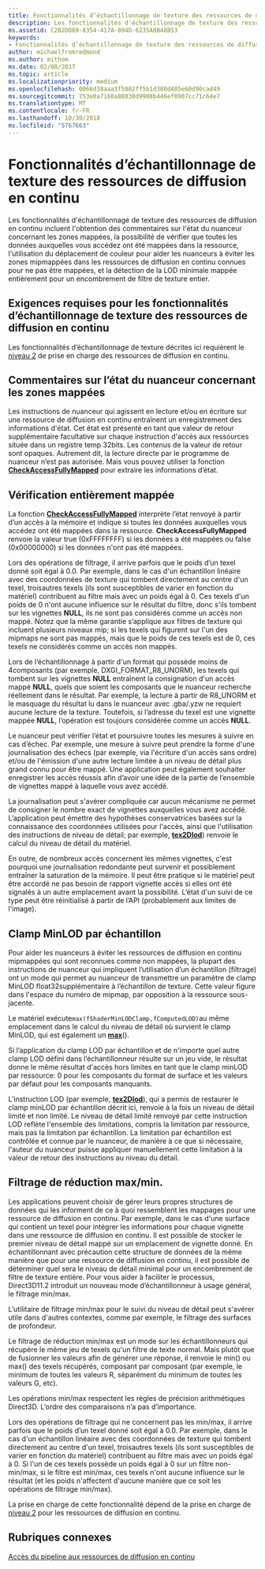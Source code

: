 ```yaml
---
title: Fonctionnalités d’échantillonnage de texture des ressources de diffusion en continu
description: Les fonctionnalités d'échantillonnage de texture des ressources de diffusion en continu incluent l'obtention des commentaires sur l'état du nuanceur concernant les zones mappées, la possibilité de vérifier que toutes les données auxquelles vous accédez ont été mappées dans la ressource, l'utilisation du déplacement de couleur pour aider les nuanceurs à éviter les zones mipmappées dans les ressources de diffusion en continu connues pour ne pas être mappées, et la détection de la LOD minimale mappée entièrement pour un encombrement de filtre de texture entier.
ms.assetid: C2B2DD69-8354-417A-894D-6235A8B48B53
keywords:
- Fonctionnalités d’échantillonnage de texture des ressources de diffusion en continu
author: michaelfromredmond
ms.author: mithom
ms.date: 02/08/2017
ms.topic: article
ms.localizationpriority: medium
ms.openlocfilehash: 0066d38aaa3f5802ff5b1d380d405e60d90cad49
ms.sourcegitcommit: 753e0a7160a88830d9908b446ef0907cc71c64e7
ms.translationtype: MT
ms.contentlocale: fr-FR
ms.lasthandoff: 10/30/2018
ms.locfileid: "5767663"
---
```

# <a name="streaming-resources-texture-sampling-features"></a>Fonctionnalités d’échantillonnage de texture des ressources de diffusion en continu


Les fonctionnalités d'échantillonnage de texture des ressources de diffusion en continu incluent l'obtention des commentaires sur l'état du nuanceur concernant les zones mappées, la possibilité de vérifier que toutes les données auxquelles vous accédez ont été mappées dans la ressource, l'utilisation du déplacement de couleur pour aider les nuanceurs à éviter les zones mipmappées dans les ressources de diffusion en continu connues pour ne pas être mappées, et la détection de la LOD minimale mappée entièrement pour un encombrement de filtre de texture entier.

## <a name="span-idrequirementsofstreamingresourcestexturesamplingfeaturesspanspan-idrequirementsofstreamingresourcestexturesamplingfeaturesspanspan-idrequirementsofstreamingresourcestexturesamplingfeaturesspanrequirements-of-streaming-resources-texture-sampling-features"></a><span id="Requirements_of_streaming_resources_texture_sampling_features"></span><span id="requirements_of_streaming_resources_texture_sampling_features"></span><span id="REQUIREMENTS_OF_STREAMING_RESOURCES_TEXTURE_SAMPLING_FEATURES"></span>Exigences requises pour les fonctionnalités d’échantillonnage de texture des ressources de diffusion en continu


Les fonctionnalités d’échantillonnage de texture décrites ici requièrent le [niveau 2](tier-2.md) de prise en charge des ressources de diffusion en continu.

## <a name="span-idshaderstatusfeedbackaboutmappedareasspanspan-idshaderstatusfeedbackaboutmappedareasspanspan-idshaderstatusfeedbackaboutmappedareasspanshader-status-feedback-about-mapped-areas"></a><span id="Shader_status_feedback_about_mapped_areas"></span><span id="shader_status_feedback_about_mapped_areas"></span><span id="SHADER_STATUS_FEEDBACK_ABOUT_MAPPED_AREAS"></span>Commentaires sur l’état du nuanceur concernant les zones mappées


Les instructions de nuanceur qui agissent en lecture et/ou en écriture sur une ressource de diffusion en continu entraînent un enregistrement des informations d'état. Cet état est présenté en tant que valeur de retour supplémentaire facultative sur chaque instruction d'accès aux ressources située dans un registre temp 32bits. Les contenus de la valeur de retour sont opaques. Autrement dit, la lecture directe par le programme de nuanceur n’est pas autorisée. Mais vous pouvez utiliser la fonction [**CheckAccessFullyMapped**](https://msdn.microsoft.com/library/windows/desktop/dn292083) pour extraire les informations d’état.

## <a name="span-idfullymappedcheckspanspan-idfullymappedcheckspanspan-idfullymappedcheckspanfully-mapped-check"></a><span id="Fully_mapped_check"></span><span id="fully_mapped_check"></span><span id="FULLY_MAPPED_CHECK"></span>Vérification entièrement mappée


La fonction [**CheckAccessFullyMapped**](https://msdn.microsoft.com/library/windows/desktop/dn292083) interprète l’état renvoyé à partir d’un accès à la mémoire et indique si toutes les données auxquelles vous accédez ont été mappées dans la ressource. **CheckAccessFullyMapped** renvoie la valeur true (0xFFFFFFFF) si les données a été mappées ou false (0x00000000) si les données n'ont pas été mappées.

Lors des opérations de filtrage, il arrive parfois que le poids d’un texel donné soit égal à 0.0. Par exemple, dans le cas d'un échantillon linéaire avec des coordonnées de texture qui tombent directement au centre d'un texel, troisautres texels (ils sont susceptibles de varier en fonction du matériel) contribuent au filtre mais avec un poids égal à 0. Ces texels d'un poids de 0 n'ont aucune influence sur le résultat du filtre, donc s'ils tombent sur les vignettes **NULL**, ils ne sont pas considérés comme un accès non mappé. Notez que la même garantie s’applique aux filtres de texture qui incluent plusieurs niveaux mip; si les texels qui figurent sur l'un des mipmaps ne sont pas mappés, mais que le poids de ces texels est de 0, ces texels ne considérés comme un accès non mappés.

Lors de l’échantillonnage à partir d'un format qui possède moins de 4composants (par exemple, DXGI\_FORMAT\_R8\_UNORM), les texels qui tombent sur les vignettes **NULL** entraînent la consignation d'un accès mappé **NULL**, quels que soient les composants que le nuanceur recherche réellement dans le résultat. Par exemple, la lecture à partir de R8\_UNORM et le masquage du résultat lu dans le nuanceur avec .gba/.yzw ne requiert aucune lecture de la texture. Toutefois, si l’adresse du texel est une vignette mappée **NULL**, l’opération est toujours considérée comme un accès **NULL**.

Le nuanceur peut vérifier l’état et poursuivre toutes les mesures à suivre en cas d’échec. Par exemple, une mesure à suivre peut prendre la forme d'une journalisation des échecs (par exemple, via l'écriture d'un accès sans ordre) et/ou de l'émission d'une autre lecture limitée à un niveau de détail plus grand connu pour être mappé. Une application peut également souhaiter enregistrer les accès réussis afin d’avoir une idée de la partie de l’ensemble de vignettes mappé à laquelle vous avez accédé.

La journalisation peut s'avérer compliquée car aucun mécanisme ne permet de consigner le nombre exact de vignettes auxquelles vous avez accédé. L’application peut émettre des hypothèses conservatrices basées sur la connaissance des coordonnées utilisées pour l'accès, ainsi que l'utilisation des instructions de niveau de détail; par exemple, [**tex2Dlod**](https://msdn.microsoft.com/library/windows/desktop/bb509680)) renvoie le calcul du niveau de détail du matériel.

En outre, de nombreux accès concernent les mêmes vignettes, c'est pourquoi une journalisation redondante peut survenir et possiblement entraîner la saturation de la mémoire. Il peut être pratique si le matériel peut être accordé ne pas besoin de rapport vignette accès si elles ont été signalés à un autre emplacement avant la possibilité. L’état d'un suivi de ce type peut être réinitialisé à partir de l’API (probablement aux limites de l'image).

## <a name="span-idper-sampleminlodclampspanspan-idper-sampleminlodclampspanspan-idper-sampleminlodclampspanper-sample-minlod-clamp"></a><span id="Per-sample_MinLOD_clamp"></span><span id="per-sample_minlod_clamp"></span><span id="PER-SAMPLE_MINLOD_CLAMP"></span>Clamp MinLOD par échantillon


Pour aider les nuanceurs à éviter les ressources de diffusion en continu mipmappées qui sont reconnues comme non mappées, la plupart des instructions de nuanceur qui impliquent l’utilisation d’un échantillon (filtrage) ont un mode qui permet au nuanceur de transmettre un paramètre de clamp MinLOD float32supplémentaire à l’échantillon de texture. Cette valeur figure dans l'espace du numéro de mipmap, par opposition à la ressource sous-jacente.

Le matériel exécute` max(fShaderMinLODClamp,fComputedLOD) `au même emplacement dans le calcul du niveau de détail où survient le clamp MinLOD, qui est également un [**max**](https://msdn.microsoft.com/library/windows/desktop/bb509624)().

Si l’application du clamp LOD par échantillon et de n'importe quel autre clamp LOD défini dans l’échantillonneur résulte sur un jeu vide, le résultat donne le même résultat d'accès hors limites en tant que le clamp minLOD par ressource: 0 pour les composants du format de surface et les valeurs par défaut pour les composants manquants.

L’instruction LOD (par exemple, [**tex2Dlod**](https://msdn.microsoft.com/library/windows/desktop/bb509680)), qui a permis de restaurer le clamp minLOD par échantillon décrit ici, renvoie à la fois un niveau de détail limité et non limité. Le niveau de détail limité renvoyé par cette instruction LOD reflète l'ensemble des limitations, compris la limitation par ressource, mais pas la limitation par échantillon. La limitation par échantillon est contrôlée et connue par le nuanceur, de manière à ce que si nécessaire, l'auteur du nuanceur puisse appliquer manuellement cette limitation à la valeur de retour des instructions au niveau du détail.

## <a name="span-idminmaxreductionfilteringspanspan-idminmaxreductionfilteringspanspan-idminmaxreductionfilteringspanminmax-reduction-filtering"></a><span id="Min_Max_reduction_filtering"></span><span id="min_max_reduction_filtering"></span><span id="MIN_MAX_REDUCTION_FILTERING"></span>Filtrage de réduction max/min.


Les applications peuvent choisir de gérer leurs propres structures de données qui les informent de ce à quoi ressemblent les mappages pour une ressource de diffusion en continu. Par exemple, dans le cas d'une surface qui contient un texel pour intégrer les informations pour chaque vignette dans une ressource de diffusion en continu. Il est possible de stocker le premier niveau de détail mappé sur un emplacement de vignette donné. En échantillonnant avec précaution cette structure de données de la même manière que pour une ressource de diffusion en continu, il est possible de déterminer quel sera le niveau de détail minimal pour un encombrement de filtre de texture entière. Pour vous aider à faciliter le processus, Direct3D11.2 introduit un nouveau mode d’échantillonneur à usage général, le filtrage min/max.

L’utilitaire de filtrage min/max pour le suivi du niveau de détail peut s'avérer utile dans d'autres contextes, comme par exemple, le filtrage des surfaces de profondeur.

Le filtrage de réduction min/max est un mode sur les échantillonneurs qui récupère le même jeu de texels qu'un filtre de texte normal. Mais plutôt que de fusionner les valeurs afin de générer une réponse, il renvoie le min() ou max() des texels récupérés, composant par composant (par exemple, le minimum de toutes les valeurs R, séparément du minimum de toutes les valeurs G, etc).

Les opérations min/max respectent les règles de précision arithmétiques Direct3D. L’ordre des comparaisons n’a pas d’importance.

Lors des opérations de filtrage qui ne concernent pas les min/max, il arrive parfois que le poids d’un texel donné soit égal à 0.0. Par exemple, dans le cas d'un échantillon linéaire avec des coordonnées de texture qui tombent directement au centre d'un texel, troisautres texels (ils sont susceptibles de varier en fonction du matériel) contribuent au filtre mais avec un poids égal à 0. Si l'un de ces texels possède un poids égal à 0 sur un filtre non-min/max, si le filtre est min/max, ces texels n'ont aucune influence sur le résultat (et les poids n'affectent d'aucune manière que ce soit les opérations de filtrage min/max).

La prise en charge de cette fonctionnalité dépend de la prise en charge de [niveau 2](tier-2.md) pour les ressources de diffusion en continu.

## <a name="span-idrelated-topicsspanrelated-topics"></a><span id="related-topics"></span>Rubriques connexes


[Accès du pipeline aux ressources de diffusion en continu](pipeline-access-to-streaming-resources.md)

 

 





